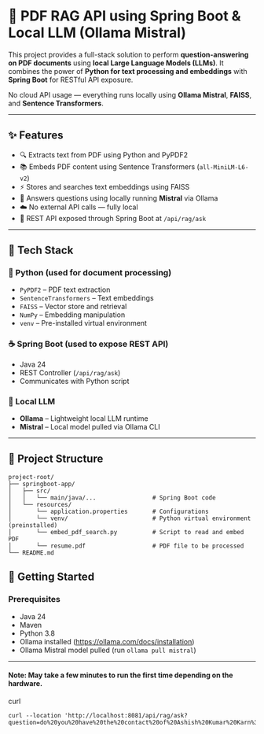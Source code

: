 # 📄 PDF RAG API using Spring Boot & Local LLM (Ollama Mistral)

This project provides a full-stack solution to perform **question-answering on PDF documents** using **local Large Language Models (LLMs)**. It combines the power of **Python for text processing and embeddings** with **Spring Boot** for RESTful API exposure.

No cloud API usage — everything runs locally using **Ollama Mistral**, **FAISS**, and **Sentence Transformers**.

---

## ✨ Features

- 🔍 Extracts text from PDF using Python and PyPDF2
- 📚 Embeds PDF content using Sentence Transformers (`all-MiniLM-L6-v2`)
- ⚡ Stores and searches text embeddings using FAISS
- 🧠 Answers questions using locally running **Mistral** via Ollama
- ☁️ No external API calls — fully local
- 🚀 REST API exposed through Spring Boot at `/api/rag/ask`

---

## 🧩 Tech Stack

### 🐍 Python (used for document processing)

- `PyPDF2` – PDF text extraction
- `SentenceTransformers` – Text embeddings
- `FAISS` – Vector store and retrieval
- `NumPy` – Embedding manipulation
- `venv` – Pre-installed virtual environment

### ☕ Spring Boot (used to expose REST API)

- Java 24
- REST Controller (`/api/rag/ask`)
- Communicates with Python script

### 🧠 Local LLM

- **Ollama** – Lightweight local LLM runtime
- **Mistral** – Local model pulled via Ollama CLI

---

## 📁 Project Structure

```text
project-root/
├── springboot-app/
│   ├── src/
│   │   └── main/java/...                # Spring Boot code
│   └── resources/
│       └── application.properties       # Configurations
│       └── venv/                        # Python virtual environment (preinstalled)
│       └── embed_pdf_search.py          # Script to read and embed PDF
│       └── resume.pdf                   # PDF file to be processed
└── README.md

```
## 🚀 Getting Started

### Prerequisites
- Java 24
- Maven
- Python 3.8
- Ollama installed (https://ollama.com/docs/installation)
- Ollama Mistral model pulled (run `ollama pull mistral`)

---
#### Note: May take a few minutes to run the first time depending on the hardware.
curl
```
curl --location 'http://localhost:8081/api/rag/ask?question=do%20you%20have%20the%20contact%20of%20Ashish%20Kumar%20Karn%3F'
```
